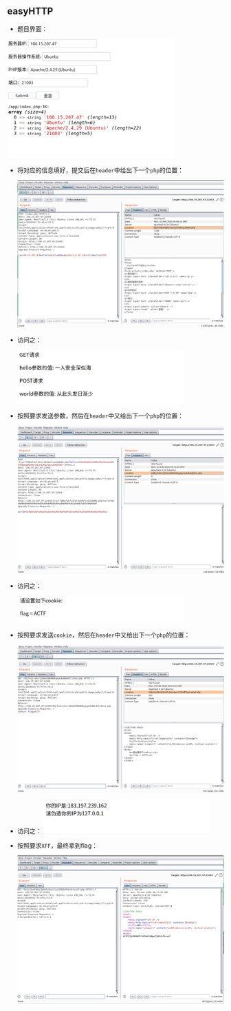 ## easyHTTP

- 题目界面：

<img src="./1b.png" alt="1b" style="zoom:38%;" />

- 将对应的信息填好，提交后在`header`中给出下一个`php`的位置：

  ![b1](./1.png)

- 访问之：

  <img src="./2b.png" alt="2b" style="zoom:38%;" />

- 按照要求发送参数，然后在`header`中又给出下一个`php`的位置：

  ![b2](./2.png)

- 访问之：

  <img src="./3b.png" alt="3b" style="zoom:38%;" />

- 按照要求发送`cookie`，然后在`header`中又给出下一个`php`的位置：

  ![b3](./3.png)

- 访问之：
  <img src="./4b.png" alt="4b" style="zoom:38%;" />

- 按照要求`XFF`，最终拿到flag：

  ![b4](./4.png)
